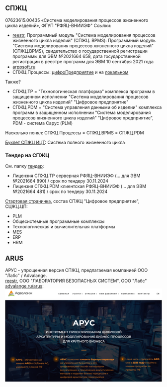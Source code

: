 ## СПЖЦ
07623615.00435 «Система моделирования процессов жизненного цикла изделий», ФГУП "РФЯЦ-ВНИИЭФ" 
Ссылки:  
- [reestr](https://reestr.digital.gov.ru/reestr/718321/?sphrase_id=5710934), Программный модуль "Система моделирования процессов жизненного цикла изделий" (СПЖЦ. BPMS): Программный модуль "Система моделирования процессов жизненного цикла изделий" (СПЖЦ.BPMS), свидетельство о государственной регистрации программы для ЭВМ №2021664 658, дата государственной регистрации в реестре программ для ЭВМ 10 сентября 2021 года
- [arppsoft.ru](https://catalog.arppsoft.ru/product/6166512)  
- СПЖЦ.Процессы: [цифроПредприятие](https://xn--b1aecabnea2cbmcffd7av8a5o.xn--p1ai/bpms/) и на [локальном](Processes)

Также?  
- СПЖЦ.ТР = "Технологическая платформа" комплекса программ в защищенном исполнении "Система моделирования процессов жизненного цикла изделий" "Цифровое предприятие"
- СПЖЦ.PDM = "Система управления данными об изделии" комплекса программ в защищенном исполнении "Система моделирования процессов жизненного цикла изделий" "Цифровое предприятие", PDM - система Сарус (PLM)

Насколько понял: СПЖЦ.Процессы =  СПЖЦ.BPMS =  СПЖЦ.PDM

[Буклет СПЖЦ ИЦТ](https://xn--b1aecabnea2cbmcffd7av8a5o.xn--p1ai/files/ict-booklet.pdf): Система полного жизненного цикла 
### Тендер на СПЖЦ 
См. папку [тендер](tender):
- Лицензия СПЖЦ.ТР серверная РФЯЦ-ВНИИЭФ (... для ЭВМ №2021664 890) / срок по тендеру 30.11.2024
- Лицензия СПЖЦ.PDM клиентская РФЯЦ-ВНИИЭФ (... для ЭВМ №2021664 481) / срок по тендеру 30.11.2024 

[Стартовая страничка](https://xn--b1aecabnea2cbmcffd7av8a5o.xn--p1ai/), состав СПЖЦ "Цифровое предприятие", СЦЖЦ.ЦП:
- PLM
- Общесистемные программные комплексы
- Технологическая и вычислительная платформы
- MES
- ERP
- HRM

## ARUS 
АРУС - упрощенная версия СПЖЦ, предлагаемая компанией ООО "Лабс" / Advalange.  
[reestr](https://reestr.digital.gov.ru/reestr/2993098/?sphrase_id=5710114), ООО "ЛАБОРАТОРИЯ БЕЗОПАСНЫХ СИСТЕМ", ООО "Лабс"  
[advalange.ru/arus](https://advalange.ru/arus):  
![ARuS vs ARiS](arus.png)  
